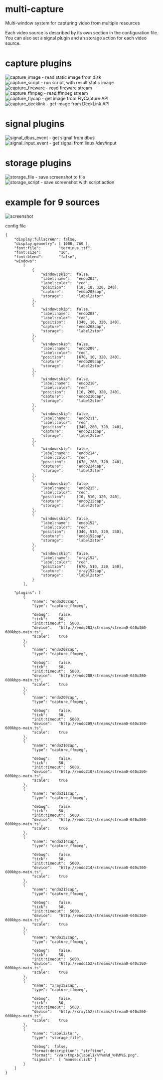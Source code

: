 # multi-capture
Multi-window system for capturing video from multiple resources

Each video source is described by its own section in the configuration file.  
You can also set a signal plugin and an storage action for each video source.  

# capture plugins
![capture_image](https://github.com/AndreyBarmaley/multi-capture/wiki/Capture-plugins#capture_image) - read static image from disk  
![capture_script](https://github.com/AndreyBarmaley/multi-capture/wiki/Capture-plugins#capture_script) - run script, with result static image  
![capture_fireware](https://github.com/AndreyBarmaley/multi-capture/wiki/Capture-plugins#capture_fireware) - read fireware stream  
![capture_ffmpeg](https://github.com/AndreyBarmaley/multi-capture/wiki/Capture-plugins#capture_ffmpeg) - read ffmpeg stream  
![capture_flycap](https://github.com/AndreyBarmaley/multi-capture/wiki/Capture-plugins#capture_flycap) - get image from FlyCapture API  
![capture_decklink](https://github.com/AndreyBarmaley/multi-capture/wiki/Capture-plugins#capture_decklink) - get image from DeckLink API

# signal plugins
![signal_dbus_event](https://github.com/AndreyBarmaley/multi-capture/wiki/Signal-plugins#signal_dbus_event) - get signal from dbus  
![signal_input_event](https://github.com/AndreyBarmaley/multi-capture/wiki/Signal-plugins#signal_input_event) - get signal from linux /dev/input  

# storage plugins
![storage_file](https://github.com/AndreyBarmaley/multi-capture/wiki/Storage-plugins#storage_file) - save screenshot to file  
![storage_script](https://github.com/AndreyBarmaley/multi-capture/wiki/Storage-plugins#storage_script) - save screenshot with script action  

# example for 9 sources
![screenshot](https://user-images.githubusercontent.com/8620726/150244073-7deda86c-92e9-4b02-9644-215706135363.png)  

config file
```
{
    "display:fullscreen": false,
    "display:geometry": [ 1000, 760 ],
    "font:file":        "terminus.ttf",
    "font:size":        "16",
    "font:blend":       "false",
    "windows":
        [
            {
                "window:skip":  false,
                "label:name":   "endo203",
                "label:color":  "red",
                "position":     [10, 10, 320, 240],
                "capture":      "endo203cap",
                "storage":      "label2stor"
            },
            {
                "window:skip":  false,
                "label:name":   "endo208",
                "label:color":  "red",
                "position":     [340, 10, 320, 240],
                "capture":      "endo208cap",
                "storage":      "label2stor"
            },
            {
                "window:skip":  false,
                "label:name":   "endo209",
                "label:color":  "red",
                "position":     [670, 10, 320, 240],
                "capture":      "endo209cap",
                "storage":      "label2stor"
            },
            {
                "window:skip":  false,
                "label:name":   "endo210",
                "label:color":  "red",
                "position":     [10, 260, 320, 240],
                "capture":      "endo210cap",
                "storage":      "label2stor"
            },
            {
                "window:skip":  false,
                "label:name":   "endo211",
                "label:color":  "red",
                "position":     [340, 260, 320, 240],
                "capture":      "endo211cap",
                "storage":      "label2stor"
            },
            {
                "window:skip":  false,
                "label:name":   "endo214",
                "label:color":  "red",
                "position":     [670, 260, 320, 240],
                "capture":      "endo214cap",
                "storage":      "label2stor"
            },
            {
                "window:skip":  false,
                "label:name":   "endo215",
                "label:color":  "red",
                "position":     [10, 510, 320, 240],
                "capture":      "endo215cap",
                "storage":      "label2stor"
            },
            {
                "window:skip":  false,
                "label:name":   "endo152",
                "label:color":  "red",
                "position":     [340, 510, 320, 240],
                "capture":      "endo152cap",
                "storage":      "label2stor"
            },
            {
                "window:skip":  false,
                "label:name":   "xray152",
                "label:color":  "red",
                "position":     [670, 510, 320, 240],
                "capture":      "xray152cap",
                "storage":      "label2stor"
            }
        ],

    "plugins": [
        {
            "name": "endo203cap",
            "type": "capture_ffmpeg",

            "debug":    false,
            "tick":     50,
            "init:timeout":  5000,
            "device":   "http://endo203/streams/stream0-640x360-600kbps-main.ts",
            "scale":    true
        },
        {
            "name": "endo208cap",
            "type": "capture_ffmpeg",

            "debug":    false,
            "tick":     50,
            "init:timeout":  5000,
            "device":   "http://endo208/streams/stream0-640x360-600kbps-main.ts",
            "scale":    true
        },
        {
            "name": "endo209cap",
            "type": "capture_ffmpeg",

            "debug":    false,
            "tick":     50,
            "init:timeout":  5000,
            "device":   "http://endo209/streams/stream0-640x360-600kbps-main.ts",
            "scale":    true
        },
        {
            "name": "endo210cap",
            "type": "capture_ffmpeg",

            "debug":    false,
            "tick":     50,
            "init:timeout":  5000,
            "device":   "http://endo210/streams/stream0-640x360-600kbps-main.ts",
            "scale":    true
        },
        {
            "name": "endo211cap",
            "type": "capture_ffmpeg",

            "debug":    false,
            "tick":     50,
            "init:timeout":  5000,
            "device":   "http://endo211/streams/stream0-640x360-600kbps-main.ts",
            "scale":    true
        },
        {
            "name": "endo214cap",
            "type": "capture_ffmpeg",

            "debug":    false,
            "tick":     50,
            "init:timeout":  5000,
            "device":   "http://endo214/streams/stream0-640x360-600kbps-main.ts",
            "scale":    true
        },
        {
            "name": "endo215cap",
            "type": "capture_ffmpeg",

            "debug":    false,
            "tick":     50,
            "init:timeout":  5000,
            "device":   "http://endo215/streams/stream0-640x360-600kbps-main.ts",
            "scale":    true
        },
        {
            "name": "endo152cap",
            "type": "capture_ffmpeg",

            "debug":    false,
            "tick":     50,
            "init:timeout":  5000,
            "device":   "http://endo152/streams/stream0-640x360-600kbps-main.ts",
            "scale":    true
        },
        {
            "name": "xray152cap",
            "type": "capture_ffmpeg",

            "debug":    false,
            "tick":     50,
            "init:timeout":  5000,
            "device":   "http://xray152/streams/stream0-640x360-600kbps-main.ts",
            "scale":    true
        },
        {
            "name": "label2stor",
            "type": "storage_file",

            "debug":  false,
            "format:description": "strftime",
            "format": "/var/tmp/${label}/%Y%m%d_%H%M%S.png",
            "signals":  [ "mouse:click" ]
        }
    ]
}
```
